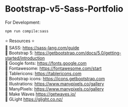 # Bootstrap-v5-Sass-Portfolio

For Development:

```bash
npm run compile:sass
```

⭐️ Resources ⭐️\
🔗 SASS: <https://sass-lang.com/guide> \
🔗 Bootstrap 5: <https://getbootstrap.com/docs/5.0/getting-started/introduction> \
🔗 Google fonts: <https://fonts.google.com> \
🔗 Fontawesome: <https://fontawesome.com/start> \
🔗 Tablericons: <https://tablericons.com> \
🔗 Bootstrap icons: <https://icons.getbootstrap.com> \
🔗 Illustrations: <https://www.manypixels.co/gallery> \
🔗 ManyPixels: <https://www.manypixels.co/gallery> \
🔗 Make Waves <https://getwaves.io/> \
🔗 GLight <https://glight.co.nz/>
